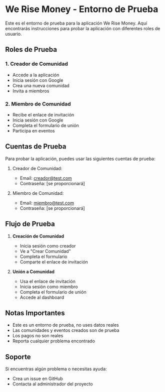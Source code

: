 # We Rise Money - Entorno de Prueba

Este es el entorno de prueba para la aplicación We Rise Money. Aquí encontrarás instrucciones para probar la aplicación con diferentes roles de usuario.

## Roles de Prueba

### 1. Creador de Comunidad
- Accede a la aplicación
- Inicia sesión con Google
- Crea una nueva comunidad
- Invita a miembros

### 2. Miembro de Comunidad
- Recibe el enlace de invitación
- Inicia sesión con Google
- Completa el formulario de unión
- Participa en eventos

## Cuentas de Prueba

Para probar la aplicación, puedes usar las siguientes cuentas de prueba:

1. Creador de Comunidad:
   - Email: creador@test.com
   - Contraseña: [se proporcionará]

2. Miembro de Comunidad:
   - Email: miembro@test.com
   - Contraseña: [se proporcionará]

## Flujo de Prueba

1. **Creación de Comunidad**
   - Inicia sesión como creador
   - Ve a "Crear Comunidad"
   - Completa el formulario
   - Comparte el enlace de invitación

2. **Unión a Comunidad**
   - Usa el enlace de invitación
   - Inicia sesión como miembro
   - Completa el formulario de unión
   - Accede al dashboard

## Notas Importantes

- Este es un entorno de prueba, no uses datos reales
- Las comunidades y eventos creados son de prueba
- Los pagos no son reales
- Reporta cualquier problema encontrado

## Soporte

Si encuentras algún problema o necesitas ayuda:
- Crea un issue en GitHub
- Contacta al administrador del proyecto 
